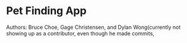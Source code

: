 # Pet Finding App

Authors: Bruce Choe, Gage Christensen, and Dylan Wong(currently not showing up as a contributor, even though he made commits,
